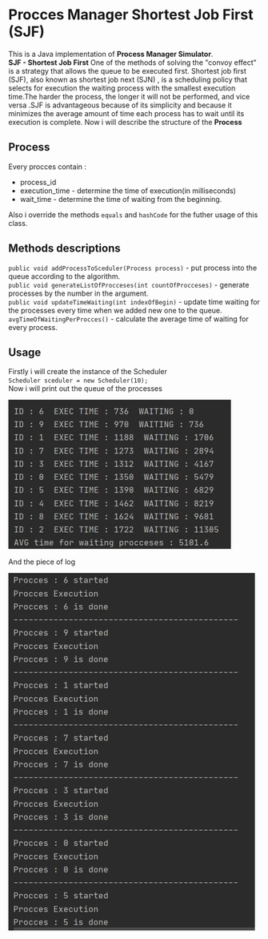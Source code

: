 # Procces Manager Shortest Job First (SJF)
This is a Java implementation of **Process Manager Simulator**. <br/>
**SJF - Shortest Job First** One of the methods of solving the "convoy effect" is
a strategy that allows the queue to be executed first.
Shortest job first (SJF), also known as shortest job next (SJN) , is a scheduling policy that selects for execution the waiting process with the smallest execution time.The harder the process, the longer it will not be performed, and vice versa
.SJF is advantageous because of its simplicity and because it minimizes the average amount of time each process has to wait until its execution is complete.
Now i will describe the structure of the **Process**

## Process
 Every procces contain : 
 - process_id
 - execution_time - determine the time of execution(in milliseconds)
 - wait_time - determine the time of waiting from the beginning.
 
Also i override the methods `equals` and `hashCode` for the futher usage of this class. 
 
## Methods descriptions       

`public void addProcessToSceduler(Process process)` - put process into the queue according to the algorithm. <br/>
`public void generateListOfProcceses(int countOfProcceses)` - generate processes by the number in the argument. <br/>
`public void updateTimeWaiting(int indexOfBegin)` - update time waiting for the processes every time when we added new one to the queue. <br/>
`avgTimeOfWaitingPerProcces()` - calculate the average time of waiting for every process.

## Usage
Firstly i will create the instance of the Scheduler <br/>
`Scheduler sceduler = new Scheduler(10);` <br/>
Now i will print out the queue of the processes

![alt text](src/img/first.jpg) 

And the piece of log 

![alt text](src/img/second.jpg) 




 